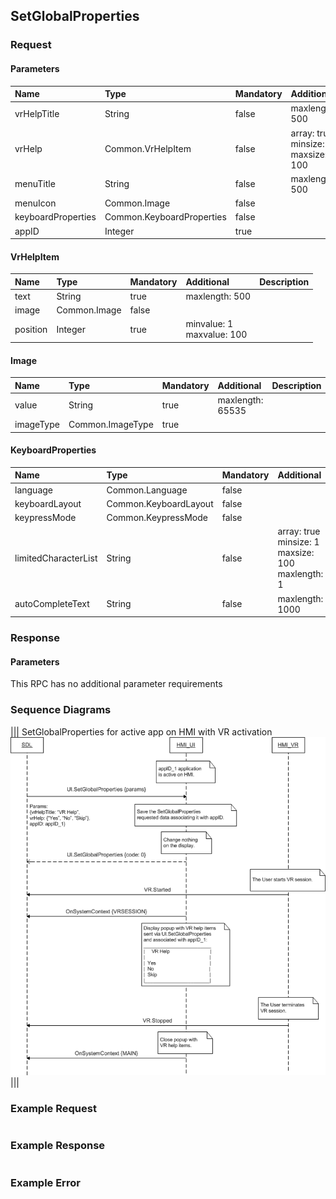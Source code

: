 ## SetGlobalProperties


### Request

#### Parameters

|Name|Type|Mandatory|Additional|Description|
|:---|:---|:--------|:---------|:----------|
|vrHelpTitle|String|false|maxlength: 500||
|vrHelp|Common.VrHelpItem|false|array: true<br>minsize: 1<br>maxsize: 100||
|menuTitle|String|false|maxlength: 500||
|menuIcon|Common.Image|false|||
|keyboardProperties|Common.KeyboardProperties|false|||
|appID|Integer|true|||

#### VrHelpItem

|Name|Type|Mandatory|Additional|Description|
|:---|:---|:--------|:---------|:----------|
|text|String|true|maxlength: 500||
|image|Common.Image|false|||
|position|Integer|true|minvalue: 1<br>maxvalue: 100||

#### Image

|Name|Type|Mandatory|Additional|Description|
|:---|:---|:--------|:---------|:----------|
|value|String|true|maxlength: 65535||
|imageType|Common.ImageType|true|||

#### KeyboardProperties

|Name|Type|Mandatory|Additional|Description|
|:---|:---|:--------|:---------|:----------|
|language|Common.Language|false|||
|keyboardLayout|Common.KeyboardLayout|false|||
|keypressMode|Common.KeypressMode|false|||
|limitedCharacterList|String|false|array: true<br>minsize: 1<br>maxsize: 100<br>maxlength: 1||
|autoCompleteText|String|false|maxlength: 1000||

### Response

#### Parameters

This RPC has no additional parameter requirements

### Sequence Diagrams
|||
SetGlobalProperties for active app on HMI with VR activation
![SetGlobalProperties](./assets/SetGlobalPropertiesActiveVRActivate.png)
|||

### Example Request

```json

```
### Example Response

```json

```

### Example Error

```json

```
